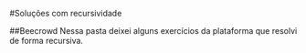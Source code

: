 #Soluções com recursividade

##Beecrowd
Nessa pasta deixei alguns exercícios da plataforma que resolvi de forma recursiva.

